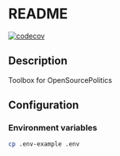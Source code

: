 # README

[![codecov](https://codecov.io/gh/OpenSourcePolitics/osp_toolbox/branch/main/graph/badge.svg?token=PZ57JUEPZ5)](https://codecov.io/gh/OpenSourcePolitics/osp_toolbox)

## Description
Toolbox for OpenSourcePolitics

## Configuration
### Environment variables
```bash
cp .env-example .env
```